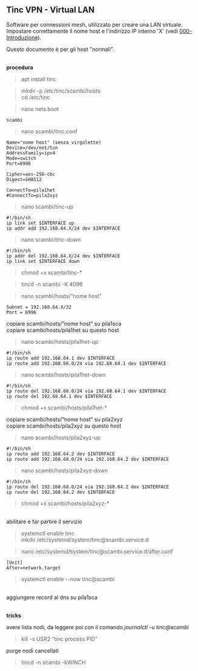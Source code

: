 ## Tinc VPN - Virtual LAN

Software per connessioni mesh, utilizzato per creare una LAN virtuale.  
Impostare correttamente il nome host e l'indirizzo IP interno 'X' (vedi [000-Introduzione](000-Introduzione.md)).

Questo documento è per gli host "normali".

<br/> **procedura**

>apt install tinc

>mkdir -p /etc/tinc/scambi/hosts  
>cd /etc/tinc

>nano nets.boot

    scambi  

>nano scambi/tinc.conf  

    Name="nome host" (senza virgolette)
    Device=/dev/net/tun
    AddressFamily=ipv4
    Mode=switch
    Port=6996

    Cipher=aes-256-cbc
    Digest=SHA512

    ConnectTo=pila1het
    #ConnectTo=pila2xyz

>nano scambi/tinc-up

    #!/bin/sh
    ip link set $INTERFACE up
    ip addr add 192.168.64.X/24 dev $INTERFACE

>nano scambi/tinc-down

    #!/bin/sh
    ip addr del 192.168.64.X/24 dev $INTERFACE
    ip link set $INTERFACE down

>chmod +x scambi/tinc-*

>tincd -n scambi -K 4096

>nano scambi/hosts/”nome host”

    Subnet = 192.168.64.X/32
    Port = 6996

copiare scambi/hosts/”nome host” su pila1sca  
copiare scambi/hosts/pila1het su questo host

>nano scambi/hosts/pila1het-up

    #!/bin/sh
    ip route add 192.168.64.1 dev $INTERFACE
    ip route add 192.168.66.0/24 via 192.68.64.1 dev $INTERFACE

>nano scambi/hosts/pila1het-down

    #!/bin/sh
    ip route del 192.168.66.0/24 via 192.68.64.1 dev $INTERFACE
    ip route del 192.68.64.1 dev $INTERFACE

>chmod +x scambi/hosts/pila1het-*

copiare scambi/hosts/”nome host” su pila2xyz  
copiare scambi/hosts/pila2xyz su questo host

>nano scambi/hosts/pila2xyz-up

    #!/bin/sh
    ip route add 192.168.64.2 dev $INTERFACE
    ip route add 192.168.68.0/24 via 192.168.64.2 dev $INTERFACE

>nano scambi/hosts/pila2xyz-down

    #!/bin/sh
    ip route del 192.168.68.0/24 via 192.168.64.2 dev $INTERFACE
    ip route del 192.168.64.2 dev $INTERFACE

>chmod +x scambi/hosts/pila2xyz-*


<br/> abilitare e far partire il servizio

>systemctl enable tinc  
>mkdir /etc/systemd/system/tinc\@scambi.service.d  

>nano /etc/systemd/system/tinc\@scambi.service.d/after.conf

    [Unit]
    After=network.target

>systemctl enable --now tinc@scambi

<br/> aggiungere record al dns su pila1sca

<br/> **tricks**

avere lista nodi, da leggere poi con il comando *journalctl -u tinc@scambi*

>kill -s USR2 “tinc process PID”

purge nodi cancellati
>tincd -n scambi -kWINCH
